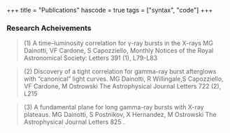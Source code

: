 +++
title = "Publications"
hascode = true
tags = ["syntax", "code"]
+++

### Research Acheivements

>(1) A time–luminosity correlation for γ-ray bursts in the X-rays
    MG Dainotti, VF Cardone, S Capozziello, Monthly Notices of the Royal Astronomical Society: Letters 391 (1), L79-L83

>(2) Discovery of a tight correlation for gamma-ray burst afterglows with “canonical” light curves.
    MG Dainotti, R Willingale,S Capozziello, VF Cardone, M Ostrowski The Astrophysical Journal Letters 722 (2), L215

>(3) A fundamental plane for long gamma-ray bursts with X-ray plateaus.
     MG Dainotti, S Postnikov, X Hernandez, M Ostrowski The Astrophysical Journal Letters 825 .
